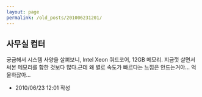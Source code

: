 ```yaml
---
layout: page
permalink: /old_posts/201006231201/
---
```


## 사무실 컴터


궁금해서 시스템 사양을 살펴보니, Intel Xeon 쿼드코어, 12GB 메모리. 지금껏 살면서 써본 메모리를 합한 것보다 많다.근데 왜 별로 속도가 빠르다는 느낌은 안드는거야... 억울하잖아...




- 2010/06/23 12:01 작성